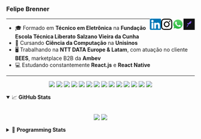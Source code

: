 <h3>Felipe Brenner</h3>

<a href="https://app.rocketseat.com.br/me/felipebrenner" target="_blank" rel="nofollow"><img align="right" width="30rem" src="./assets/rocketseat-black.png" alt="Rocketseat: @felipebrenner"/></a>
<a href="https://api.whatsapp.com/send?phone=5551995585968" target="_blank" rel="nofollow"><img align="right" width="30rem" src="./assets/whatsapp.png" alt="Whatsapp: +55 51995585968"/></a>
<a href="https://www.instagram.com/felipeobrenner/" target="_blank" rel="nofollow"><img align="right" width="30rem" src="./assets/instagram.png" alt="Instagram: @felipeobrenner"/></a>
<a href="https://www.linkedin.com/in/felipe-de-oliveira-brenner/" target="_blank" rel="nofollow"><img align="right" width="30rem" src="./assets/linkedin.png" alt="LinkedIn: @felipe-de-oliveira-brenner"/></a>

---

- 🎓 Formado em **Técnico em Eletrônica** na **Fundação Escola Técnica Liberato Salzano Vieira da Cunha**
- 📓 Cursando **Ciência da Computação** na **Unisinos**
- 🖥️ Trabalhando na **NTT DATA Europe & Latam**, com atuação no cliente **BEES**, marketplace B2B da **Ambev**
- 💻 Estudando constantemente **React.js** e **React Native**

---

<p align='center'>
  <img width="35rem" src="https://cdn.jsdelivr.net/gh/devicons/devicon/icons/react/react-original.svg" />
  <img width="35rem" src="https://cdn.jsdelivr.net/gh/devicons/devicon/icons/javascript/javascript-plain.svg" />
  <img width="35rem" src="https://cdn.jsdelivr.net/gh/devicons/devicon/icons/typescript/typescript-plain.svg" />
  <img width="35rem" src="https://cdn.jsdelivr.net/gh/devicons/devicon/icons/materialui/materialui-plain.svg" />
  <img width="35rem" src="https://cdn.jsdelivr.net/gh/devicons/devicon/icons/redux/redux-original.svg" />
  <img width="35rem" src="https://cdn.jsdelivr.net/gh/devicons/devicon/icons/css3/css3-plain.svg" />
  <img width="35rem" src="https://cdn.jsdelivr.net/gh/devicons/devicon/icons/html5/html5-plain.svg" />
  <img width="35rem" src="https://cdn.jsdelivr.net/gh/devicons/devicon/icons/vscode/vscode-original.svg" />
  <img width="35rem" src="https://cdn.jsdelivr.net/gh/devicons/devicon/icons/git/git-original.svg" />
  <img width="35rem" src="https://cdn.jsdelivr.net/gh/devicons/devicon/icons/yarn/yarn-original.svg" />
  <img width="35rem" src="https://cdn.jsdelivr.net/gh/devicons/devicon/icons/npm/npm-original-wordmark.svg" />
  <img width="35rem" src="https://cdn.jsdelivr.net/gh/devicons/devicon/icons/microsoftsqlserver/microsoftsqlserver-plain.svg" />
  <img width="35rem" src="https://cdn.jsdelivr.net/gh/devicons/devicon/icons/oracle/oracle-original.svg" />
  <img width="35rem" src="https://cdn.jsdelivr.net/gh/devicons/devicon/icons/ubuntu/ubuntu-plain.svg" />
</p>

<details open>
  <summary>📈 <b>GitHub Stats</b></summary>
  <br>
  <p align="center">
  <img src="https://github-readme-stats.vercel.app/api?username=felipebrenner&show_icons=true&theme=dark"/>
  <img src="https://github-readme-stats.vercel.app/api/top-langs/?username=felipebrenner&layout=compact&theme=dark">
  </p>

</details>

<details>
  <summary>🤖 <b>Programming Stats</b></summary>
  <br/>

  <!--START_SECTION:waka-->
![Code Time](http://img.shields.io/badge/Code%20Time-1%2C298%20hrs%2052%20mins-blue)

**🐱 My GitHub Data** 

> 🏆 250 Contributions in the Year 2022
 > 
> 📦 255.2 kB Used in GitHub's Storage 
 > 
> 🚫 Not Opted to Hire
 > 
> 📜 26 Public Repositories 
 > 
> 🔑 1 Private Repository 
 > 
**I'm an Early 🐤** 

```text
🌞 Morning    59 commits     ████░░░░░░░░░░░░░░░░░░░░░   17.77% 
🌆 Daytime    127 commits    █████████░░░░░░░░░░░░░░░░   38.25% 
🌃 Evening    141 commits    ██████████░░░░░░░░░░░░░░░   42.47% 
🌙 Night      5 commits      ░░░░░░░░░░░░░░░░░░░░░░░░░   1.51%

```
📅 **I'm Most Productive on Wednesday** 

```text
Monday       51 commits     ███░░░░░░░░░░░░░░░░░░░░░░   15.36% 
Tuesday      63 commits     ████░░░░░░░░░░░░░░░░░░░░░   18.98% 
Wednesday    68 commits     █████░░░░░░░░░░░░░░░░░░░░   20.48% 
Thursday     45 commits     ███░░░░░░░░░░░░░░░░░░░░░░   13.55% 
Friday       54 commits     ████░░░░░░░░░░░░░░░░░░░░░   16.27% 
Saturday     15 commits     █░░░░░░░░░░░░░░░░░░░░░░░░   4.52% 
Sunday       36 commits     ██░░░░░░░░░░░░░░░░░░░░░░░   10.84%

```


📊 **This Week I Spent My Time On** 

```text
💬 Programming Languages: 
TypeScript               13 hrs 44 mins      ██████████████████░░░░░░░   72.89% 
JSON                     3 hrs 15 mins       ████░░░░░░░░░░░░░░░░░░░░░   17.28% 
Markdown                 41 mins             █░░░░░░░░░░░░░░░░░░░░░░░░   3.63% 
C++                      27 mins             ░░░░░░░░░░░░░░░░░░░░░░░░░   2.43% 
Other                    15 mins             ░░░░░░░░░░░░░░░░░░░░░░░░░   1.37%

🔥 Editors: 
VS Code                  18 hrs 51 mins      █████████████████████████   100.0%

🐱‍💻 Projects: 
typeorm-poc              4 hrs 52 mins       ██████░░░░░░░░░░░░░░░░░░░   25.9% 
nfa-global               4 hrs 13 mins       █████░░░░░░░░░░░░░░░░░░░░   22.43% 
nfa-components-react     3 hrs 46 mins       █████░░░░░░░░░░░░░░░░░░░░   20.02% 
nfa-algo-selling         1 hr 48 mins        ██░░░░░░░░░░░░░░░░░░░░░░░   9.57% 
nfa-cart                 1 hr 23 mins        █░░░░░░░░░░░░░░░░░░░░░░░░   7.4%

💻 Operating System: 
Linux                    18 hrs 51 mins      █████████████████████████   100.0%

```

**I Mostly Code in TypeScript** 

```text
TypeScript               11 repos            █████████░░░░░░░░░░░░░░░░   36.67% 
Java                     3 repos             ██░░░░░░░░░░░░░░░░░░░░░░░   10.0% 
JavaScript               3 repos             ██░░░░░░░░░░░░░░░░░░░░░░░   10.0% 
CSS                      2 repos             █░░░░░░░░░░░░░░░░░░░░░░░░   6.67% 
C++                      2 repos             █░░░░░░░░░░░░░░░░░░░░░░░░   6.67%

```



 Last Updated on 10/09/2022 04:17:24 UTC
<!--END_SECTION:waka-->
</details>
